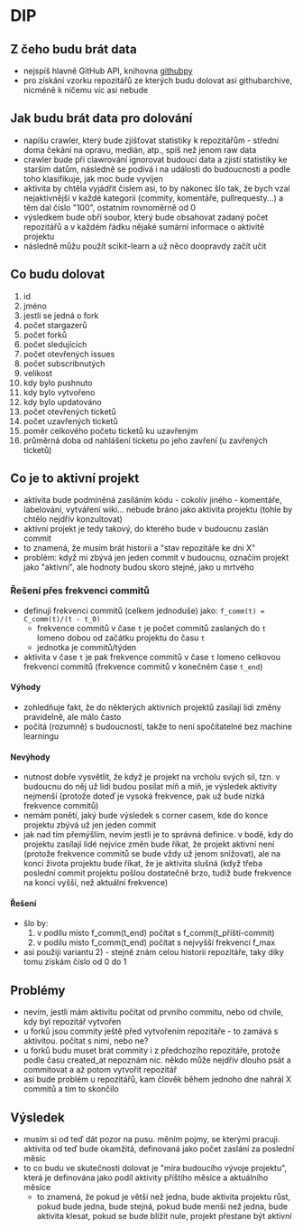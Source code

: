 # DIP

## Z čeho budu brát data

- nejspíš hlavně GitHub API, knihovna [githubpy](https://github.com/michaelliao/githubpy)
- pro získání vzorku repozitářů ze kterých budu dolovat asi githubarchive, nicméně k ničemu víc asi nebude

## Jak budu brát data pro dolování

- napíšu crawler, který bude zjišťovat statistiky k repozitářům - střední doma čekání na opravu, medián, atp., spíš než jenom raw data
- crawler bude při clawrování ignorovat budoucí data a zjistí statistiky ke starším datům, následně se podívá i na události do budoucnosti a podle toho klasifikuje, jak moc bude vyvíjen
- aktivita by chtěla vyjádřit číslem asi, to by nakonec šlo tak, že bych vzal nejaktivnější v každé kategorii (commity, komentáře, pullrequesty...) a těm dal číslo "100", ostatním rovnoměrně od 0
- výsledkem bude obří soubor, který bude obsahovat zadaný počet repozitářů a v každém řádku nějaké sumární informace o aktivitě projektu
- následně můžu použít scikit-learn a už něco doopravdy začít učit

## Co budu dolovat

1. id
2. jméno
3. jestli se jedná o fork
4. počet stargazerů
5. počet forků
6. počet sledujících
7. počet otevřených issues
8. počet subscribnutých
9. velikost
10. kdy bylo pushnuto
11. kdy bylo vytvořeno
12. kdy bylo updatováno
13. počet otevřených ticketů
14. počet uzavřených ticketů
15. poměr celkového početu ticketů ku uzavřeným
16. průměrná doba od nahlášení ticketu po jeho zavření (u zavřených ticketů)

## Co je to aktivní projekt

- aktivita bude podmíněná zasíláním kódu - cokoliv jiného - komentáře, labelování, vytváření wiki... nebude bráno jako aktivita projektu (tohle by chtělo nejdřív konzultovat)
- aktivní projekt je tedy takový, do kterého bude v budoucnu zaslán commit
- to znamená, že musím brát historii a "stav repozitáře ke dni X"
- problém: když mi zbývá jen jeden commit v budoucnu, označím projekt jako "aktivní", ale hodnoty budou skoro stejné, jako u mrtvého

### Řešení přes frekvenci commitů

- definuji frekvenci commitů (celkem jednoduše) jako: `f_comm(t) = C_comm(t)/(t - t_0)`
    - frekvence commitů v čase `t` je počet commitů zaslaných do `t` lomeno dobou od začátku projektu do času `t`
    - jednotka je commitů/týden
- aktivita v čase `t` je pak frekvence commitů v čase `t` lomeno celkovou frekvencí commitů (frekvence commitů v konečném čase `t_end`)

#### Výhody

- zohledňuje fakt, že do některých aktivních projektů zasílají lidi změny pravidelně, ale málo často
- počítá (rozumně) s budoucností, takže to není spočítatelné bez machine learningu

#### Nevýhody

- nutnost dobře vysvětlit, že když je projekt na vrcholu svých sil, tzn. v budoucnu do něj už lidi budou posílat míň a míň,
  je výsledek aktivity nejmenší (protože doteď je vysoká frekvence, pak už bude nízká frekvence commitů)
- nemám ponětí, jaký bude výsledek s corner casem, kde do konce projektu zbývá už jen jeden commit
- jak nad tím přemýšlím, nevím jestli je to správná definice. v bodě, kdy do projektu zasílají lidé nejvíce změn bude říkat,
  že projekt aktivní není (protože frekvence commitů se bude vždy už jenom snižovat), ale na konci života projektu bude říkat,
  že je aktivita slušná (když třeba poslední commit projektu pošlou dostatečně brzo, tudíž bude frekvence na konci vyšší,
  než aktuální frekvence)
  
#### Řešení

- šlo by:
    1) v podílu místo f_comm(t_end) počítat s f_comm(t_příští-commit)
    2) v podílu místo f_comm(t_end) počítat s nejvyšší frekvencí f_max
- asi použiji variantu 2) - stejně znám celou historii repozitáře, taky díky tomu získám číslo od 0 do 1

## Problémy

- nevím, jestli mám aktivitu počítat od prvního commitu, nebo od chvíle, kdy byl repozitář vytvořen
- u forků jsou commity ještě před vytvořením repozitáře - to zamává s aktivitou. počítat s nimi, nebo ne?
- u forků budu muset brát commity i z předchozího repozitáře, protože podle času created_at nepoznám nic. někdo může nejdřív dlouho psát a commitovat a až potom vytvořit repozitář
- asi bude problém u repozitářů, kam člověk během jednoho dne nahrál X commitů a tím to skončilo

## Výsledek

- musím si od teď dát pozor na pusu. měním pojmy, se kterými pracuji. aktivita od teď bude okamžitá, definovaná jako počet zaslání za poslední měsíc
- to co budu ve skutečnosti dolovat je "míra budoucího vývoje projektu", která je definována jako podíl aktivity příštího měsíce a aktuálního měsíce
    - to znamená, že pokud je větší než jedna, bude aktivita projektu růst, pokud bude jedna, bude stejná, pokud bude menší než jedna, bude aktivita klesat, pokud se bude blížit nule, projekt přestane být aktivní
